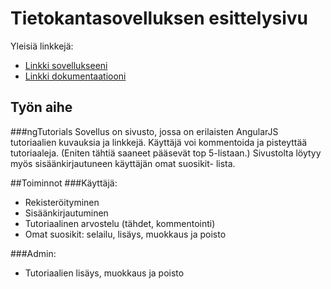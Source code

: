 # Tietokantasovelluksen esittelysivu

Yleisiä linkkejä:

* [Linkki sovellukseeni](http://ealanko.users.cs.helsinki.fi/ngtuto)
* [Linkki dokumentaatiooni](doc/dokumentaatio.pdf)

## Työn aihe
###ngTutorials
Sovellus on sivusto, jossa on erilaisten AngularJS tutoriaalien kuvauksia ja linkkejä. Käyttäjä voi kommentoida ja pisteyttää tutoriaaleja. (Eniten tähtiä saaneet pääsevät top 5-listaan.) Sivustolta löytyy myös sisäänkirjautuneen käyttäjän omat suosikit- lista.

##Toiminnot 
###Käyttäjä:
- Rekisteröityminen
- Sisäänkirjautuminen
- Tutoriaalinen arvostelu (tähdet, kommentointi)
- Omat suosikit: selailu, lisäys, muokkaus ja poisto 

###Admin:
- Tutoriaalien lisäys, muokkaus ja poisto


